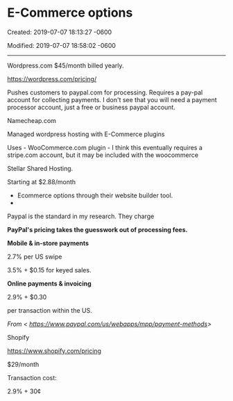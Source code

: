 # E-Commerce options

Created: 2019-07-07 18:13:27 -0600

Modified: 2019-07-07 18:58:02 -0600

---

Wordpress.com $45/month billed yearly.

<https://wordpress.com/pricing/>

Pushes customers to paypal.com for processing. Requires a pay-pal account for collecting payments. I don't see that you will need a payment processor account, just a free or business paypal account.

Namecheap.com

Managed wordpress hosting with E-Commerce plugins

Uses - WooCommerce.com plugin - I think this eventually requires a stripe.com account, but it may be included with the woocommerce

Stellar Shared Hosting.

Starting at $2.88/month

- Ecommerce options through their website builder tool.
-

Paypal is the standard in my research. They charge

**PayPal's pricing takes the guesswork out of processing fees.**

**Mobile & in-store payments**

2.7% per US swipe

3.5% + $0.15 for keyed sales.

**Online payments & invoicing**

2.9% + $0.30

per transaction within the US.

*From < <https://www.paypal.com/us/webapps/mpp/payment-methods>>*

Shopify

<https://www.shopify.com/pricing>

$29/month

Transaction cost:

2.9% + 30¢
